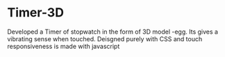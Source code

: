 # Timer-3D
Developed a Timer of stopwatch in the form of 3D model -egg. Its gives a vibrating sense when touched. Deisgned purely with CSS and touch responsiveness is made with javascript
